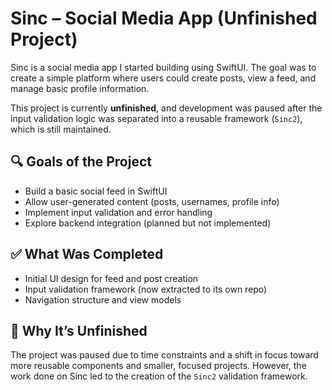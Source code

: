 # Sinc – Social Media App (Unfinished Project)

Sinc is a social media app I started building using SwiftUI. The goal was to create a simple platform where users could create posts, view a feed, and manage basic profile information.

This project is currently **unfinished**, and development was paused after the input validation logic was separated into a reusable framework (`Sinc2`), which is still maintained.

## 🔍 Goals of the Project

- Build a basic social feed in SwiftUI
- Allow user-generated content (posts, usernames, profile info)
- Implement input validation and error handling
- Explore backend integration (planned but not implemented)

## ✅ What Was Completed

- Initial UI design for feed and post creation
- Input validation framework (now extracted to its own repo)
- Navigation structure and view models

## 🛑 Why It’s Unfinished

The project was paused due to time constraints and a shift in focus toward more reusable components and smaller, focused projects. However, the work done on Sinc led to the creation of the `Sinc2` validation framework.

